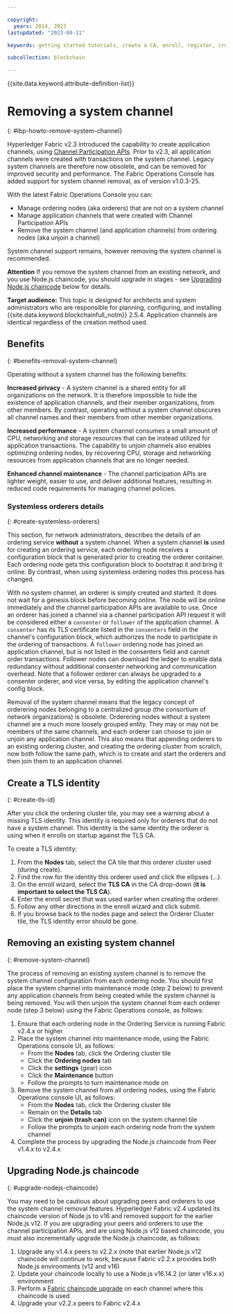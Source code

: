 ```yaml
---

copyright:
  years: 2014, 2023
lastupdated: "2023-08-11"

keywords: getting started tutorials, create a CA, enroll, register, create an MSP, wallet, create a peer, create ordering service, Raft, ordering service, blockchain network, blockchain

subcollection: blockchain

---
```




{{site.data.keyword.attribute-definition-list}}


# Removing a system channel
{: #ibp-howto-remove-system-channel}

Hyperledger Fabric v2.3 introduced the capability to create application channels, using [Channel Participation APIs](https://github.com/hyperledger/fabric/blob/main/swagger/swagger-fabric.json).
Prior to v2.3, all application channels were created with transactions on the system channel. Legacy system channels are therefore now obsolete, and can be removed for improved security and performance. The Fabric Operations Console has added support for system channel removal, as of version v1.0.3-25.

With the latest Fabric Operations Console you can:

- Manage ordering nodes (aka orderers) that are not on a system channel
- Manage application channels that were created with Channel Participation APIs
- Remove the system channel (and application channels) from ordering nodes (aka unjoin a channel)

System channel support remains, however removing the system channel is recommended.

**Attention** If you remove the system channel from an existing network, and you use Node.js chaincode,
you should upgrade in stages - see [Upgrading Node.js chaincode](#upgrade-nodejs-chaincode) below for details.

**Target audience:** This topic is designed for architects and system administrators who are responsible
for planning, configuring, and installing {{site.data.keyword.blockchainfull_notm}} 2.5.4. Application
channels are identical regardless of the creation method used.

## Benefits
{: #benefits-removal-system-channel}

Operating without a system channel has the following benefits:

**Increased privacy** - A system channel is a shared entity for all organizations on the network. It is therefore impossible to hide the existence of application channels, and their member organizations, from other members. By contrast, operating without a system channel obscures all channel names and their members from other member organizations.

**Increased performance** - A system channel consumes a small amount of CPU, networking and storage resources that can be instead utilized for application transactions. The capability to unjoin channels also enables optimizing ordering nodes, by recovering CPU, storage and networking resources from application channels that are no longer needed.

**Enhanced channel maintenance** - The channel participation APIs are lighter weight, easier to use, and deliver additional features, resulting in reduced code requirements for managing channel policies.

### Systemless orderers details
{: #create-systemless-orderers}

This section, for network administrators, describes the details of an ordering service **without** a system channel.
When a system channel **is** used for creating an ordering service, each ordering node receives a configuration block that is generated prior to creating the orderer container.
Each ordering node gets this configuration block to bootstrap it and bring it online. By contrast, when using systemless ordering nodes this process has changed.

With no system channel, an orderer is simply created and started.
It does not wait for a genesis block before becoming online.
The node will be online immediately and the channel participation APIs are available to use.
Once an orderer has joined a channel via a channel participation API request it will be considered either a `consenter` or `follower` of the application channel.
A `consenter` has its TLS certificate listed in the `consenters` field in the channel's configuration block, which authorizes the node to participate in the ordering of transactions.
A `follower` ordering node has joined an application channel, but is not listed in the consenters field and cannot order transactions.
Follower nodes can download the ledger to enable data redundancy without additional consenter networking and communication overhead.
Note that a follower orderer can always be upgraded to a consenter orderer, and vice versa, by editing the application channel's config block.

Removal of the system channel means that the legacy concept of orderering nodes belonging to a centralized group (the consortium of network organizations) is obsolete. Orderering nodes without a system channel are a much more loosely grouped entity.
They may or may not be members of the same channels, and each orderer can choose to join or unjoin any application channel.
This also means that appending orderers to an existing ordering cluster, and creating the ordering cluster from scratch, now both follow the same path, which is to create and start the orderers and then join them to an application channel.

## Create a TLS identity
{: #create-tls-id}

After you click the ordering cluster tile, you may see a warning about a missing TLS identity. This identity is required only for orderers that do not have a system channel. This identity is the same identity the orderer is using when it enrolls on startup against the TLS CA.

To create a TLS identity:

1. From the **Nodes** tab, select the CA tile that this orderer cluster used (during create).
1. Find the row for the identity this orderer used and click the ellipses (...).
1. On the enroll wizard, select the **TLS CA** in the CA drop-down (**it is important to select the TLS CA**).
1. Enter the enroll secret that was used earlier when creating the orderer.
1. Follow any other directions in the enroll wizard and click submit.
1. If you browse back to the nodes page and select the Orderer Cluster tile, the TLS identity error should be gone.


## Removing an existing system channel
{: #remove-system-channel}

The process of removing an existing system channel is to remove the system channel configuration from each ordering node.
You should first place the system channel into maintenance mode (step 2 below) to prevent any application channels from being created while the system channel is being removed.
You will then unjoin the system channel from each orderer node (step 3 below) using the Fabric Operations console, as follows:

1. Ensure that each ordering node in the Ordering Service is running Fabric v2.4.x or higher
1. Place the system channel into maintenance mode, using the Fabric Operations console UI, as follows:
    - From the **Nodes** tab, click the Ordering cluster tile
    - Click the **Ordering nodes** tab
    - Click the **settings** (gear) icon
    - Click the **Maintenance** button
    - Follow the prompts to turn maintenance mode on
1. Remove the system channel from all ordering nodes, using the Fabric Operations console UI, as follows:
    - From the **Nodes** tab, click the Ordering cluster tile
    - Remain on the **Details** tab
    - Click the **unjoin (trash can)** icon on the system channel tile
    - Follow the prompts to unjoin each ordering node from the system channel
1. Complete the process by upgrading the Node.js chaincode from Peer v1.4.x to v2.4.x


## Upgrading Node.js chaincode
{: #upgrade-nodejs-chaincode}

You may need to be cautious about upgrading peers and orderers to use the system channel removal features.
Hyperledger Fabric v2.4 updated its chaincode version of Node.js to v16 and removed support for the earlier Node.js v12.
If you are upgrading your peers and orderers to use the channel participation APIs, and are using Node.js v12 based chaincode, you must also incrementally upgrade the Node.js chaincode, as follows:

1. Upgrade any v1.4.x peers to v2.2.x (note that earlier Node.js v12 chaincode will continue to work, because Fabric v2.2.x provides both Node.js environments (v12 and v16)
1. Update your chaincode locally to use a Node.js v16.14.2 (or later v16.x.x) environment
1. Perform a [Fabric chaincode upgrade](https://hyperledger-fabric.readthedocs.io/en/release-2.2/chaincode_lifecycle.html#upgrade-a-chaincode) on each channel where this chaincode is used
1. Upgrade your v2.2.x peers to Fabric v2.4.x
